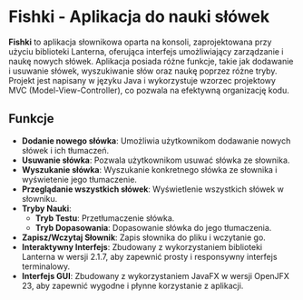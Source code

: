 # Fishki - Aplikacja do nauki słówek

**Fishki** to aplikacja słownikowa oparta na konsoli, zaprojektowana przy użyciu biblioteki Lanterna, oferująca interfejs umożliwiający zarządzanie i naukę nowych słówek. Aplikacja posiada różne funkcje, takie jak dodawanie i usuwanie słówek, wyszukiwanie słów oraz naukę poprzez różne tryby. Projekt jest napisany w języku Java i wykorzystuje wzorzec projektowy MVC (Model-View-Controller), co pozwala na efektywną organizację kodu.

## Funkcje

- **Dodanie nowego słówka**: Umożliwia użytkownikom dodawanie nowych słówek i ich tłumaczeń.
- **Usuwanie słówka**: Pozwala użytkownikom usuwać słówka ze słownika.
- **Wyszukanie słówka**: Wyszukanie konkretnego słówka ze słownika i wyświetenie jego tłumaczenie.
- **Przeglądanie wszystkich słówek**: Wyświetlenie wszystkich słówek w słowniku.
- **Tryby Nauki**:
  - **Tryb Testu**: Przetłumaczenie słówka.
  - **Tryb Dopasowania**: Dopasowanie słówka do jego tłumaczenia.
- **Zapisz/Wczytaj Słownik**: Zapis słownika do pliku i wczytanie go.
- **Interaktywny Interfejs**: Zbudowany z wykorzystaniem biblioteki Lanterna w wersji 2.1.7, aby zapewnić prosty i responsywny interfejs terminalowy.
- **Interfejs GUI**: Zbudowany z wykorzystaniem JavaFX w wersji OpenJFX 23, aby zapewnić wygodne i płynne korzystanie z aplikacji.
